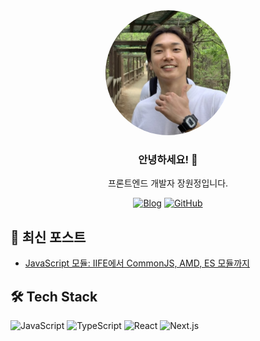 <div align="center">
  <img src="./public/images/profile.png" alt="profile" width="200" style="border-radius: 50%;" />
  
  ### 안녕하세요! 👋 
  프론트엔드 개발자 장원정입니다.
  
  [![Blog](https://img.shields.io/badge/Blog-FF540F?style=for-the-badge&logo=blogger&logoColor=white)](https://tazo-al.github.io)
  [![GitHub](https://img.shields.io/badge/GitHub-181717?style=for-the-badge&logo=github&logoColor=white)](https://github.com/Tazo-al)
</div>

## 📝 최신 포스트

- [JavaScript 모듈: IIFE에서 CommonJS, AMD, ES 모듈까지](https://tazo-al.github.io/posts/js-module)

## 🛠 Tech Stack

![JavaScript](https://img.shields.io/badge/JavaScript-F7DF1E?style=flat-square&logo=javascript&logoColor=black)
![TypeScript](https://img.shields.io/badge/TypeScript-3178C6?style=flat-square&logo=typescript&logoColor=white)
![React](https://img.shields.io/badge/React-61DAFB?style=flat-square&logo=react&logoColor=black)
![Next.js](https://img.shields.io/badge/Next.js-000000?style=flat-square&logo=next.js&logoColor=white)
